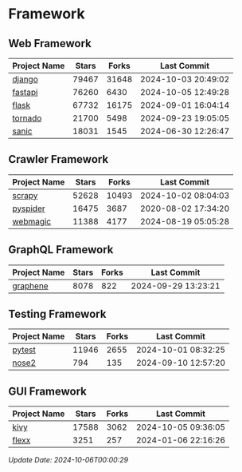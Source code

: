 # Framework

## Web Framework
| Project Name | Stars | Forks | Last Commit |
| ------------ | ----- | ----- | ----------- |
| [django](https://github.com/django/django) | 79467 | 31648 | 2024-10-03 20:49:02 |
| [fastapi](https://github.com/fastapi/fastapi) | 76260 | 6430 | 2024-10-05 12:49:28 |
| [flask](https://github.com/pallets/flask) | 67732 | 16175 | 2024-09-01 16:04:14 |
| [tornado](https://github.com/tornadoweb/tornado) | 21700 | 5498 | 2024-09-23 19:05:05 |
| [sanic](https://github.com/sanic-org/sanic) | 18031 | 1545 | 2024-06-30 12:26:47 |

## Crawler Framework
| Project Name | Stars | Forks | Last Commit |
| ------------ | ----- | ----- | ----------- |
| [scrapy](https://github.com/scrapy/scrapy) | 52628 | 10493 | 2024-10-02 08:04:03 |
| [pyspider](https://github.com/binux/pyspider) | 16475 | 3687 | 2020-08-02 17:34:20 |
| [webmagic](https://github.com/code4craft/webmagic) | 11388 | 4177 | 2024-08-19 05:05:28 |

## GraphQL Framework
| Project Name | Stars | Forks | Last Commit |
| ------------ | ----- | ----- | ----------- |
| [graphene](https://github.com/graphql-python/graphene) | 8078 | 822 | 2024-09-29 13:23:21 |

## Testing Framework
| Project Name | Stars | Forks | Last Commit |
| ------------ | ----- | ----- | ----------- |
| [pytest](https://github.com/pytest-dev/pytest) | 11946 | 2655 | 2024-10-01 08:32:25 |
| [nose2](https://github.com/nose-devs/nose2) | 794 | 135 | 2024-09-10 12:57:20 |

## GUI Framework
| Project Name | Stars | Forks | Last Commit |
| ------------ | ----- | ----- | ----------- |
| [kivy](https://github.com/kivy/kivy) | 17588 | 3062 | 2024-10-05 09:36:05 |
| [flexx](https://github.com/flexxui/flexx) | 3251 | 257 | 2024-01-06 22:16:26 |

*Update Date: 2024-10-06T00:00:29*